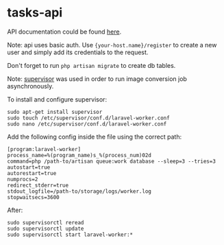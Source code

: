 # tasks-api

API documentation could be found
[here](https://documenter.getpostman.com/view/782282/T1LTgR22).

Note: api uses basic auth.
Use `{your-host.name}/register` to create a new user and simply add its credentials to the request.

Don't forget to run `php artisan migrate` to create db tables.

Note: [supervisor](https://laravel.com/docs/7.x/queues#supervisor-configuration) was used in order to run image conversion job asynchronously.

To install and configure supervisor:

```
sudo apt-get install supervisor
sudo touch /etc/supervisor/conf.d/laravel-worker.conf
sudo nano /etc/supervisor/conf.d/laravel-worker.conf
```

Add the following config inside the file using the correct path:

```
[program:laravel-worker]
process_name=%(program_name)s_%(process_num)02d
command=php /path-to/artisan queue:work database --sleep=3 --tries=3
autostart=true
autorestart=true
numprocs=2
redirect_stderr=true
stdout_logfile=/path-to/storage/logs/worker.log
stopwaitsecs=3600
```
After:

```
sudo supervisorctl reread
sudo supervisorctl update
sudo supervisorctl start laravel-worker:*
```
